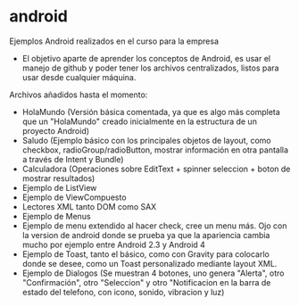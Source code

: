 android
=======

Ejemplos Android realizados en el curso para la empresa

- El objetivo aparte de aprender los conceptos de Android, es usar el manejo de github y poder tener los archivos centralizados, listos para usar desde cualquier máquina.

Archivos añadidos hasta el momento:
- HolaMundo (Versión básica comentada, ya que es algo más completa que un "HolaMundo" creado inicialmente en la 
            estructura de un proyecto Android)
- Saludo (Ejemplo básico con los principales objetos de layout, como checkbox, radioGroup/radioButton, mostrar información
          en otra pantalla a través de Intent y Bundle)
- Calculadora (Operaciones sobre EditText + spinner seleccion + boton de mostrar resultados)
- Ejemplo de ListView
- Ejemplo de ViewCompuesto
- Lectores XML tanto DOM como SAX
- Ejemplo de Menus
- Ejemplo de menu extendido al hacer check, cree un menu más. Ojo con la version de android donde se prueba ya que la apariencia cambia mucho por ejemplo entre Android 2.3 y Android 4
- Ejemplo de Toast, tanto el básico, como con Gravity para colocarlo donde se desee, como un Toast personalizado mediante layout XML.
- Ejemplo de Dialogos (Se muestran 4 botones, uno genera "Alerta", otro "Confirmación", otro "Seleccion" y otro "Notificacion en la barra de estado del telefono, con icono, sonido, vibracion y luz)
